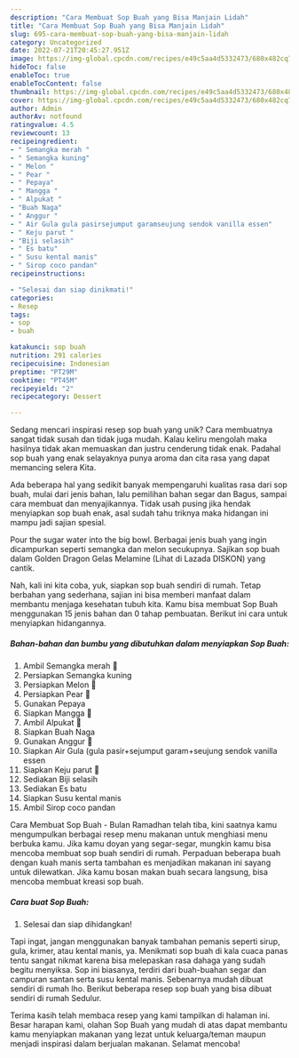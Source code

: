 ```yaml
---
description: "Cara Membuat Sop Buah yang Bisa Manjain Lidah"
title: "Cara Membuat Sop Buah yang Bisa Manjain Lidah"
slug: 695-cara-membuat-sop-buah-yang-bisa-manjain-lidah
category: Uncategorized
date: 2022-07-21T20:45:27.951Z
image: https://img-global.cpcdn.com/recipes/e49c5aa4d5332473/680x482cq70/sop-buah-foto-resep-utama.jpg
hideToc: false
enableToc: true
enableTocContent: false
thumbnail: https://img-global.cpcdn.com/recipes/e49c5aa4d5332473/680x482cq70/sop-buah-foto-resep-utama.jpg
cover: https://img-global.cpcdn.com/recipes/e49c5aa4d5332473/680x482cq70/sop-buah-foto-resep-utama.jpg
author: Admin
authorAv: notfound
ratingvalue: 4.5
reviewcount: 13
recipeingredient:
- " Semangka merah "
- " Semangka kuning"
- " Melon "
- " Pear "
- " Pepaya"
- " Mangga "
- " Alpukat "
- "Buah Naga"
- " Anggur "
- " Air Gula gula pasirsejumput garamseujung sendok vanilla essen"
- " Keju parut "
- "Biji selasih"
- " Es batu"
- " Susu kental manis"
- " Sirop coco pandan"
recipeinstructions:

- "Selesai dan siap dinikmati!"
categories:
- Resep
tags:
- sop
- buah

katakunci: sop buah 
nutrition: 291 calories
recipecuisine: Indonesian
preptime: "PT29M"
cooktime: "PT45M"
recipeyield: "2"
recipecategory: Dessert

---
```





Sedang mencari inspirasi resep sop buah yang unik? Cara membuatnya sangat tidak susah dan tidak juga mudah. Kalau keliru mengolah maka hasilnya tidak akan memuaskan dan justru cenderung tidak enak. Padahal sop buah yang enak selayaknya punya aroma dan cita rasa yang dapat memancing selera Kita.





Ada beberapa hal yang sedikit banyak mempengaruhi kualitas rasa dari sop buah, mulai dari jenis bahan, lalu pemilihan bahan segar dan Bagus, sampai cara membuat dan menyajikannya. Tidak usah pusing jika hendak menyiapkan sop buah enak,      asal sudah tahu triknya maka hidangan ini mampu jadi sajian spesial.














Pour the sugar water into the big bowl. Berbagai jenis buah yang ingin dicampurkan seperti semangka dan melon secukupnya. Sajikan sop buah dalam Golden Dragon Gelas Melamine (Lihat di Lazada DISKON) yang cantik.






Nah, kali ini kita coba, yuk, siapkan sop buah sendiri di rumah. Tetap berbahan yang sederhana, sajian ini bisa memberi manfaat dalam membantu menjaga kesehatan tubuh kita. Kamu bisa membuat Sop Buah menggunakan 15 jenis bahan dan 0 tahap pembuatan. Berikut ini cara untuk menyiapkan hidangannya.

<!--inarticleads1-->

##### Bahan-bahan dan bumbu yang dibutuhkan dalam menyiapkan Sop Buah:

1. Ambil  Semangka merah 🍉
1. Persiapkan  Semangka kuning
1. Persiapkan  Melon 🍈
1. Persiapkan  Pear 🍐
1. Gunakan  Pepaya
1. Siapkan  Mangga 🥭
1. Ambil  Alpukat 🥑
1. Siapkan Buah Naga
1. Gunakan  Anggur 🍇
1. Siapkan  Air Gula (gula pasir+sejumput garam+seujung sendok vanilla essen
1. Siapkan  Keju parut 🧀
1. Sediakan Biji selasih
1. Sediakan  Es batu
1. Siapkan  Susu kental manis
1. Ambil  Sirop coco pandan


Cara Membuat Sop Buah - Bulan Ramadhan telah tiba, kini saatnya kamu mengumpulkan berbagai resep menu makanan untuk menghiasi menu berbuka kamu. Jika kamu doyan yang segar-segar, mungkin kamu bisa mencoba membuat sop buah sendiri di rumah. Perpaduan beberapa buah dengan kuah manis serta tambahan es menjadikan makanan ini sayang untuk dilewatkan. Jika kamu bosan makan buah secara langsung, bisa mencoba membuat kreasi sop buah. 

<!--inarticleads2-->

##### Cara buat Sop Buah:


1. Selesai dan siap dihidangkan!

Tapi ingat, jangan menggunakan banyak tambahan pemanis seperti sirup, gula, krimer, atau kental manis, ya. Menikmati sop buah di kala cuaca panas tentu sangat nikmat karena bisa melepaskan rasa dahaga yang sudah begitu menyiksa. Sop ini biasanya, terdiri dari buah-buahan segar dan campuran santan serta susu kental manis. Sebenarnya mudah dibuat sendiri di rumah lho. Berikut beberapa resep sop buah yang bisa dibuat sendiri di rumah Sedulur. 

Terima kasih telah membaca resep yang kami tampilkan di halaman ini. Besar harapan kami, olahan Sop Buah yang mudah di atas dapat membantu kamu menyiapkan makanan yang lezat untuk keluarga/teman maupun menjadi inspirasi dalam berjualan makanan. Selamat mencoba!
